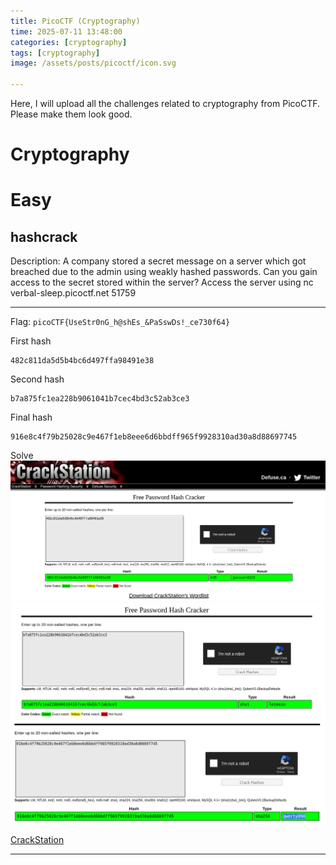 ```yaml
---
title: PicoCTF (Cryptography)
time: 2025-07-11 13:48:00
categories: [cryptography]
tags: [cryptography]
image: /assets/posts/picoctf/icon.svg

---
```

Here, I will upload all the challenges related to cryptography from PicoCTF. Please make them look good.

# Cryptography
# Easy

## hashcrack
Description:
A company stored a secret message on a server which got breached due to the admin using weakly hashed passwords. Can you gain access to the secret stored within the server? Access the server using nc verbal-sleep.picoctf.net 51759

---

Flag: `picoCTF{UseStr0nG_h@shEs_&PaSswDs!_ce730f64}`

First hash
```
482c811da5d5b4bc6d497ffa98491e38
```
Second hash
```
b7a875fc1ea228b9061041b7cec4bd3c52ab3ce3
```
Final hash
```
916e8c4f79b25028c9e467f1eb8eee6d6bbdff965f9928310ad30a8d88697745
```

Solve
![1](/assets/posts/picoctf/cryptography/1.png)
![2](/assets/posts/picoctf/cryptography/2.png)
![3](/assets/posts/picoctf/cryptography/3.png)

<a href="https://crackstation.net/" target="_blank" rel="noopener noreferrer">CrackStation</a>

---



